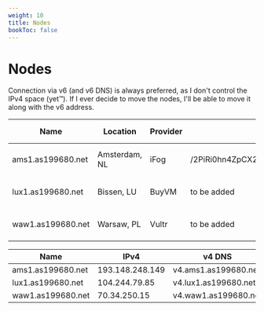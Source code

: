 ```yaml
---
weight: 10
title: Nodes
bookToc: false
---
```


# Nodes

Connection via v6 (and v6 DNS) is always preferred, as I don't control the IPv4 space (yet™). If I ever decide to move the nodes, I'll be able to move it along with the v6 address.

| Name              | Location      | Provider | Wireguard pubkey                             | Wireguard port                  | IPv6 Link-Local  |
|-------------------|---------------|----------|----------------------------------------------|---------------------------------|------------------|
| ams1.as199680.net | Amsterdam, NL | iFog     | /2PiRi0hn4ZpCX2Kfu9+/pLw6tOwC09nO1VBP/FywkM= | Customized (set during peering) | fe80::9680:64/64 |
| lux1.as199680.net | Bissen, LU    | BuyVM    | to be added                                  | Customized (set during peering) | to be added      |
| waw1.as199680.net | Warsaw, PL    | Vultr    | to be added                                  | Customized (set during peering) | to be added      |


| Name              | IPv4            | v4 DNS               | IPv6              | v6 DNS               |
|-------------------|-----------------|----------------------|-------------------|----------------------|
| ams1.as199680.net | 193.148.248.149 | v4.ams1.as199680.net | 2a05:dfc7:9000::1 | v6.ams1.as199680.net |
| lux1.as199680.net | 104.244.79.85   | v4.lux1.as199680.net | 2a05:dfc7:9001::1 | v6.lux1.as199680.net |
| waw1.as199680.net | 70.34.250.15    | v4.waw1.as199680.net | 2a05:dfc7:9002::1 | v6.waw1.as199680.net |